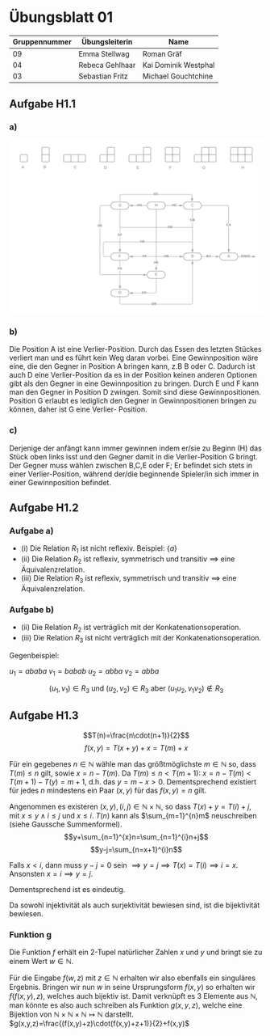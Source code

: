 # Übungsblatt 01

|Gruppennummer|Übungsleiterin|Name|
|---|---|---|
|09|Emma Stellwag|Roman Gräf|
|04|Rebeca Gehlhaar|Kai Dominik Westphal|
|03|Sebastian Fritz|Michael Gouchtchine|

## Aufgabe H1.1

### a)
![](Schokolade.png)

### b)

Die Position A ist eine Verlier-Position. Durch das Essen des letzten Stückes verliert man und es führt kein Weg daran vorbei. Eine Gewinnposition wäre eine, die den Gegner in Position A bringen kann, z.B B oder C. Dadurch ist auch D eine Verlier-Position da es in der Position keinen anderen Optionen gibt als den Gegner in eine Gewinnposition zu bringen.
Durch E und F kann man den Gegner in Position D zwingen. Somit sind diese Gewinnpositionen.
Position G erlaubt es lediglich den Gegner in Gewinnpositionen bringen zu können, daher ist G eine Verlier- Position.

### c)

Derjenige der anfängt kann immer gewinnen indem er/sie zu Beginn (H) das Stück oben links isst und den Gegner damit in die Verlier-Position G bringt. Der Gegner muss wählen zwischen B,C,E oder F; Er befindet sich stets in einer Verlier-Position, während der/die beginnende Spieler/in sich immer in einer Gewinnposition befindet.


## Aufgabe H1.2

### Aufgabe a)

 - (i) Die Relation $R_1$ ist nicht reflexiv. Beispiel: $\lbrace a\rbrace$
 - (ii) Die Relation $R_2$ ist reflexiv, symmetrisch und transitiv $\implies$ eine Äquivalenzrelation.
 - (iii) Die Relation $R_3$ ist reflexiv, symmetrisch und transitiv $\implies$ eine Äquivalenzrelation.

### Aufgabe b)

 - (ii) Die Relation $R_2$ ist verträglich mit der Konkatenationsoperation.
 - (iii) Die Relation $R_3$ ist nicht verträglich mit der Konkatenationsoperation.

Gegenbeispiel:

$u_1 = ababa$
$v_1 = babab$
$u_2 = abba$
$v_2 = abba$

$$(u_1,v_1)\in R_3\text{ und }(u_2,v_2) \in R_3\text{ aber }(u_1u_2, v_1v_2) \notin R_3$$

## Aufgabe H1.3

$$T(n)=\frac{n\cdot(n+1)}{2}$$
$$f(x,y)=T(x+y)+x=T(m)+x$$

Für ein gegebenes $n\in\mathbb{N}$ wähle man das größtmöglichste $m\in\mathbb{N}$ so, dass $T(m)\le n$ gilt, sowie $x=n-T(m)$. Da $T(m)\le n<T(m+1)$: $x=n-T(m)<T(m+1)-T(y)=m+1$, d.h. das $y=m-x>0$. Dementsprechend existiert für jedes $n$ mindestens ein Paar $(x,y)$ für das $f(x,y)=n$ gilt.

Angenommen es existeren $(x,y),(i,j)\in\mathbb{N}\times\mathbb{N}$, so dass $T(x)+y=T(i)+j$, mit $x\le y\land i\le j$ und $x\le i$. $T(n)$ kann als $\sum_{m=1}^{n}m$ neuschreiben (siehe Gaussche Summenformel).
$$y+\sum_{n=1}^{x}n=\sum_{n=1}^{i}n+j$$
$$y-j=\sum_{n=x+1}^{i}n$$

Falls $x<i$, dann muss $y-j=0$ sein $\implies y=j\implies T(x) = T(i)\implies i=x$.
Ansonsten $x=i\implies y=j$.

Dementsprechend ist es eindeutig.

Da sowohl injektivität als auch surjektivität bewiesen sind, ist die bijektivität bewiesen.


### Funktion g

Die Funktion $f$ erhält ein 2-Tupel natürlicher Zahlen $x$ und $y$ und bringt sie zu einem Wert $w\in\mathbb{N}$.                     
<!--Wir nehmen an, dass $f$ bijektiv ist, auch wenn wir es nicht vollständig beweisen können.-->
Für die Eingabe $f(w,z)$ mit $z\in \mathbb{N}$ erhalten wir also ebenfalls ein singuläres Ergebnis.
Bringen wir nun $w$ in seine Ursprungsform $f(x,y)$ so erhalten wir $f(f(x,y),z)$, welches auch bijektiv ist.
Damit verknüpft es 3 Elemente aus $\mathbb{N}$, man könnte es also auch schreiben als Funktion $g(x,y,z)$, welche eine Bijektion von $\mathbb{N}\times\mathbb{N}\times\mathbb{N} \longmapsto \mathbb{N}$ darstellt.    
$g(x,y,z)=\frac{(f(x,y)+z)\cdot(f(x,y)+z+1)}{2}+f(x,y)$                    
